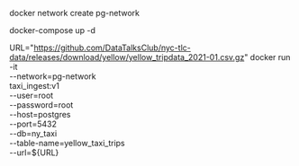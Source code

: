 docker network create pg-network


docker-compose up -d 


URL="https://github.com/DataTalksClub/nyc-tlc-data/releases/download/yellow/yellow_tripdata_2021-01.csv.gz"
docker run -it  \
    --network=pg-network \
    taxi_ingest:v1 \
    --user=root \
    --password=root \
    --host=postgres \
    --port=5432 \
    --db=ny_taxi \
    --table-name=yellow_taxi_trips \
    --url=${URL}